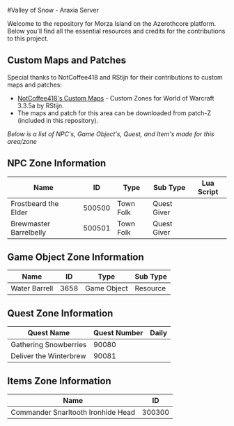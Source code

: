 #Valley of Snow - Araxia Server

Welcome to the repository for Morza Island on the Azerothcore platform. Below you'll find all the essential resources and credits for the contributions to this project.

## Custom Maps and Patches
Special thanks to NotCoffee418 and RStijn for their contributions to custom maps and patches:
- [NotCoffee418's Custom Maps](https://github.com/NotCoffee418/Custom-Maps) - Custom Zones for World of Warcraft 3.3.5a by RStijn.
- The maps and patch for this area can be downloaded from patch-Z (included in this repository).

*Below is a list of NPC's, Game Object's, Quest, and Item's made for this area/zone*


## NPC Zone Information

| Name                  | ID       | Type       | Sub Type                  | Lua Script       |
|-----------------------|----------|------------|---------------------------|------------------|
| Frostbeard the Elder           | 500500      | Town Folk   | Quest Giver                   |                  |
| Brewmaster Barrelbelly               | 500501    | Town Folk   | Quest Giver                  |                  |



## Game Object Zone Information

| Name                          | ID     | Type        | Sub Type                                  |
|-------------------------------|--------|-------------|-------------------------------------------|
| Water Barrell                 | 3658   | Game Object | Resource                                  |




## Quest Zone Information
| Quest Name                         | Quest Number | Daily |
|------------------------------------|--------------|-------|
| Gathering Snowberries                   | 90080        |    |
| Deliver the Winterbrew | 90081 | |


## Items Zone Information
| Name                           | ID                           |
|--------------------------------|------------------------------|
| Commander Snarltooth Ironhide Head | 300300                       |

